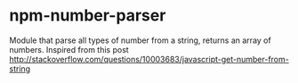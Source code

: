 # npm-number-parser
Module that parse all types of number from a string, returns an array of numbers.
Inspired from this post http://stackoverflow.com/questions/10003683/javascript-get-number-from-string
